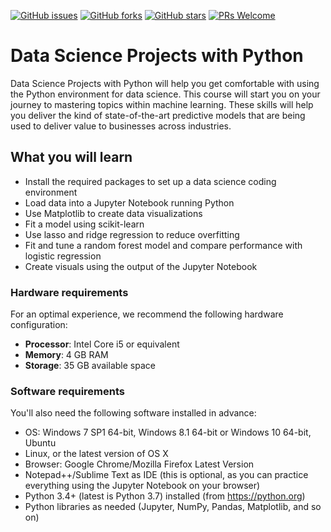[![GitHub issues](https://img.shields.io/github/issues/TrainingByPackt/Data-Science-Projects-with-Python-eLearning.svg)](https://github.com/TrainingByPackt/Data-Science-Projects-with-Python-eLearning/issues)
[![GitHub forks](https://img.shields.io/github/forks/TrainingByPackt/Data-Science-Projects-with-Python-eLearning.svg)](https://github.com/TrainingByPackt/Data-Science-Projects-with-Python-eLearning/network)
[![GitHub stars](https://img.shields.io/github/stars/TrainingByPackt/Data-Science-Projects-with-Python-eLearning.svg)](https://github.com/TrainingByPackt/Data-Science-Projects-with-Python-eLearning/stargazers)
[![PRs Welcome](https://img.shields.io/badge/PRs-welcome-brightgreen.svg)](https://github.com/TrainingByPackt/Data-Science-Projects-with-Python-eLearning/pulls)



# Data Science Projects with Python
Data Science Projects with Python will help you get comfortable with using the Python environment for data science. This course will start you on your journey to mastering topics within machine learning. These skills will help you deliver the kind of state-of-the-art predictive models that are being used to deliver value to businesses across industries.	 

## What you will learn
* Install the required packages to set up a data science coding environment
* Load data into a Jupyter Notebook running Python
* Use Matplotlib to create data visualizations
* Fit a model using scikit-learn
* Use lasso and ridge regression to reduce overfitting
* Fit and tune a random forest model and compare performance with logistic regression
* Create visuals using the output of the Jupyter Notebook


### Hardware requirements
For an optimal experience, we recommend the following hardware configuration:
* **Processor**: Intel Core i5 or equivalent
* **Memory**: 4 GB RAM
* **Storage**: 35 GB available space



### Software requirements
You'll also need the following software installed in advance:
* OS: Windows 7 SP1 64-bit, Windows 8.1 64-bit or Windows 10 64-bit, Ubuntu
* Linux, or the latest version of OS X
* Browser: Google Chrome/Mozilla Firefox Latest Version
* Notepad++/Sublime Text as IDE (this is optional, as you can practice everything using the Jupyter Notebook on your browser)
* Python 3.4+ (latest is Python 3.7) installed (from https://python.org)
* Python libraries as needed (Jupyter, NumPy, Pandas, Matplotlib, and so on)
